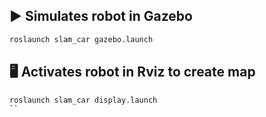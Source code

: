 
## ▶️ Simulates robot in Gazebo  
```bash
roslaunch slam_car gazebo.launch
```  
## 🖥️ Activates robot in Rviz to create map
```bash
roslaunch slam_car display.launch
``
